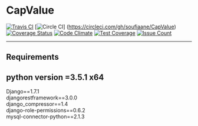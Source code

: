 # CapValue
[![Travis CI](https://travis-ci.org/soufiaane/CapValue.svg)](https://travis-ci.org/soufiaane/CapValue)
[![Circle CI](https://circleci.com/gh/soufiaane/CapValue.svg?style=shield)] (https://circleci.com/gh/soufiaane/CapValue)
[![Coverage Status](https://coveralls.io/repos/github/soufiaane/CapValue/badge.svg?branch=master)](https://coveralls.io/github/soufiaane/CapValue?branch=master)
[![Code Climate](https://codeclimate.com/github/soufiaane/CapValue/badges/gpa.svg)](https://codeclimate.com/github/soufiaane/CapValue)
[![Test Coverage](https://codeclimate.com/github/soufiaane/CapValue/badges/coverage.svg)](https://codeclimate.com/github/soufiaane/CapValue/coverage)
[![Issue Count](https://codeclimate.com/github/soufiaane/CapValue/badges/issue_count.svg)](https://codeclimate.com/github/soufiaane/CapValue)

------------------------------------------
Requirements
------------------------------------------
python version =3.5.1 x64<br>
----------------
Django==1.7.1 <br>
djangorestframework==3.0.0<br>
django_compressor==1.4<br>
django-role-permissions==0.6.2<br>
mysql-connector-python==2.1.3<br>
